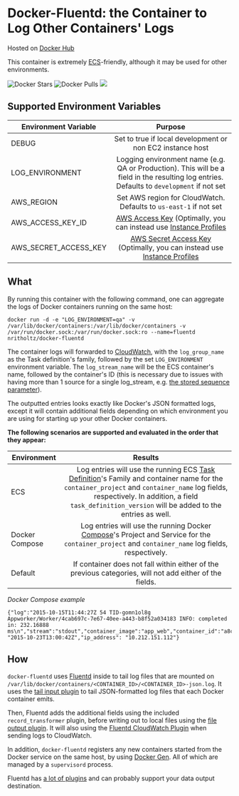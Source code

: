 # Docker-Fluentd: the Container to Log Other Containers' Logs

Hosted on [Docker Hub](https://hub.docker.com/r/nritholtz/docker-fluentd)

This container is extremely [ECS](https://aws.amazon.com/documentation/ecs/)-friendly, although it may be used for other environments.

![Docker Stars](https://img.shields.io/docker/stars/nritholtz/docker-fluentd.svg)
![Docker Pulls](https://img.shields.io/docker/pulls/nritholtz/docker-fluentd.svg)
[![](https://badge.imagelayers.io/nritholtz/docker-fluentd:latest.svg)](https://imagelayers.io/?images=nritholtz/docker-fluentd:latest 'Get your own badge on imagelayers.io')

## Supported Environment Variables
| Environment Variable | Purpose                                                   |
| ------------------------- |:---------------------------------------------------------:|
| DEBUG                     | Set to true if local development or non EC2 instance host |
| LOG_ENVIRONMENT          | Logging environment name (e.g. QA or Production). This will be a field in the resulting log entries. Defaults to `development` if not set |
| AWS_REGION               | Set AWS region for CloudWatch. Defaults to `us-east-1` if not set|
| AWS_ACCESS_KEY_ID | [AWS Access Key](http://docs.aws.amazon.com/general/latest/gr/managing-aws-access-keys.html) (Optimally, you can  instead use [Instance Profiles](http://docs.aws.amazon.com/IAM/latest/UserGuide/id_roles_use_switch-role-ec2_instance-profiles.html) |
|  AWS_SECRET_ACCESS_KEY | [AWS Secret Access Key](http://docs.aws.amazon.com/general/latest/gr/managing-aws-access-keys.html) (Optimally, you can instead use [Instance Profiles](http://docs.aws.amazon.com/IAM/latest/UserGuide/id_roles_use_switch-role-ec2_instance-profiles.html) |


## What

By running this container with the following command, one can aggregate the logs of Docker containers running on the same host:

```console
docker run -d -e "LOG_ENVIRONMENT=qa" -v /var/lib/docker/containers:/var/lib/docker/containers -v /var/run/docker.sock:/var/run/docker.sock:ro --name=fluentd nritholtz/docker-fluentd
```
The container logs will forwarded to [CloudWatch](https://aws.amazon.com/documentation/cloudwatch/), with the `log_group_name` as the Task definition's family, followed by the set `LOG_ENVIRONMENT` environment variable. The `log_stream_name` will be the ECS container's name, followed by the container's ID (this is necessary due to issues with having more than 1 source for a single log_stream, e.g. [the stored sequence parameter](https://github.com/ryotarai/fluent-plugin-cloudwatch-logs/pull/11)).

The outputted entries looks exactly like Docker's JSON formatted logs, except it will contain additional fields depending on which environment you are using for starting up your other Docker containers.

**The following scenarios are supported and evaluated in the order that they appear:**

| Environment               | Results                                                   |
| ------------------------- |:---------------------------------------------------------:|
| ECS                       | Log entries will use the running ECS [Task Definition](http://docs.aws.amazon.com/AmazonECS/latest/developerguide/task_defintions.html)'s Family and container name for the `container_project` and `container_name` log fields, respectively. In addition, a field `task_definition_version` will be added to the entries as well.|
| Docker Compose            | Log entries will use the running Docker [Compose](https://docs.docker.com/compose/)'s Project and Service for the `container_project` and `container_name` log fields, respectively. |
| Default                   | If container does not fall within either of the previous categories, will not add either of the fields. 

*Docker Compose example*
```console
{"log":"2015-10-15T11:44:27Z 54 TID-gomn1ol8g Appworker/Worker/4cab697c-7e67-40ee-a443-b8f52a034183 INFO: completed in: 232.16888 ms\n","stream":"stdout","container_image":"app_web","container_id":"a8c0128c0b47d5a7a5ed702be3c5f57cd62dc73371d5d7743b63a49ac1e09074","container_project":"app","container_service":"worker","time": "2015-10-23T13:00:42Z","ip_address": "10.212.151.112"}
```

## How

`docker-fluentd` uses [Fluentd](https://www.fluentd.org) inside to tail log files that are mounted on `/var/lib/docker/containers/<CONTAINER_ID>/<CONTAINER_ID>-json.log`. It uses the [tail input plugin](https://docs.fluentd.org/articles/in_tail) to tail JSON-formatted log files that each Docker container emits.

Then, Fluentd adds the additional fields using the included `record_transformer` plugin, before writing out to local files using the [file output plugin](https://docs.fluentd.org/articles/out_file). It will also using the [Fluentd CloudWatch Plugin](https://github.com/ryotarai/fluent-plugin-cloudwatch-logs) when sending logs to CloudWatch.

In addition, `docker-fluentd` registers any new containers started from the Docker service on the same host, by using [Docker Gen](https://github.com/jwilder/docker-gen). All of which are managed by a `supervisord` process.

Fluentd has [a lot of plugins](https://www.fluentd.org/plugins) and can probably support your data output destination.